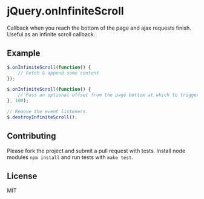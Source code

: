 # jQuery.onInfiniteScroll

Callback when you reach the bottom of the page and ajax requests finish. Useful as an infinite scroll callback.

## Example

````javascript
$.onInfiniteScroll(function() {
    // Fetch & append some content
});

$.onInfiniteScroll(function() {
    // Pass an optional offset from the page bottom at which to trigger the callback.
}, 100);

// Remove the event listeners.
$.destroyInfiniteScroll();
````

## Contributing

Please fork the project and submit a pull request with tests. Install node modules `npm install` and run tests with `make test`.

## License

MIT